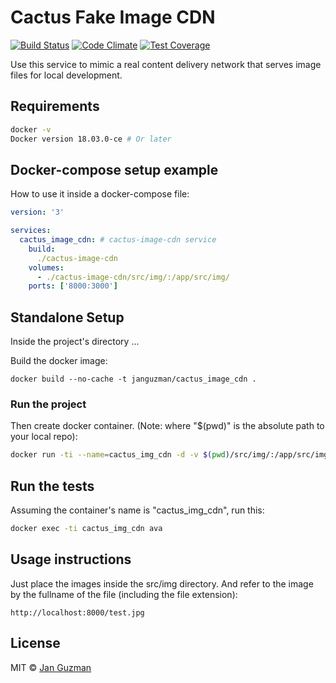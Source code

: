 # Cactus Fake Image CDN
[![Build Status](https://travis-ci.org/Krystian19/cactus-fake-image-cdn-service.svg?branch=master)](https://travis-ci.org/Krystian19/cactus-fake-image-cdn-service) [![Code Climate](https://codeclimate.com/github/Krystian19/cactus-fake-image-cdn-service/badges/gpa.svg)](https://codeclimate.com/github/Krystian19/cactus-fake-image-cdn-service) [![Test Coverage](https://codecov.io/gh/Krystian19/cactus-fake-image-cdn-service/branch/master/graph/badge.svg)](https://codecov.io/gh/Krystian19/cactus-fake-image-cdn-service)

Use this service to mimic a real content delivery network that serves image files for local development.

## Requirements
```sh
docker -v
Docker version 18.03.0-ce # Or later
```

## Docker-compose setup example
How to use it inside a docker-compose file:
```yaml
version: '3'

services:
  cactus_image_cdn: # cactus-image-cdn service
    build:
      ./cactus-image-cdn
    volumes:
      - ./cactus-image-cdn/src/img/:/app/src/img/
    ports: ['8000:3000']
```

## Standalone Setup

Inside the project's directory ...

Build the docker image:
```
docker build --no-cache -t janguzman/cactus_image_cdn .
```

### Run the project

Then create docker container. (Note: where "$(pwd)" is the absolute path to your local repo):
```sh
docker run -ti --name=cactus_img_cdn -d -v $(pwd)/src/img/:/app/src/img/ -p 8000:3000 janguzman/cactus_image_cdn
```

## Run the tests
Assuming the container's name is "cactus_img_cdn", run this:
```sh
docker exec -ti cactus_img_cdn ava
```

## Usage instructions
Just place the images inside the src/img directory. And refer to the image by the fullname of the file (including the file extension):
```
http://localhost:8000/test.jpg
```

<!-- ### Todo list
- [x] Setup the Dockerfile.
- [ ] Setup examples and use cases. -->

## License
MIT © [Jan Guzman](https://github.com/Krystian19)

